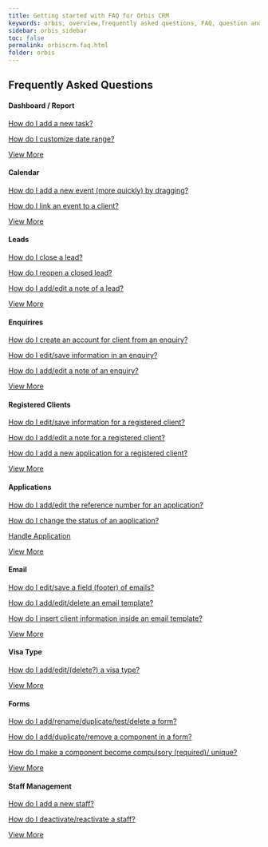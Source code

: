 ```yaml
---
title: Getting started with FAQ for Orbis CRM
keywords: orbis, overview,frequently asked questions, FAQ, question and answer, collapsible sections, expand, collapse
sidebar: orbis_sidebar
toc: false
permalink: orbiscrm.faq.html
folder: orbis
---
```

<div class="row">
    <div class="col-lg-12">
        <h2 class="page-header">Frequently Asked Questions</h2>
    </div>
    <div class="row">
        <div class="col-md-6 col-sm-6">
            <div class="panel panel-default text-center">
                <div class="panel-heading">
                    <h4>
                        Dashboard / Report
                    </h4>   
                </div>
                <div class="panel-body">
                    <p>
                        <a href="orbis_dashboard_report.html#how-do-i-add-a-new-task">
                            How do I add a new task?
                        </a>
                    </p>
                    <p>
                        <a href="orbis_dashboard_report.html#how-do-i-customize-date-range">
                            How do I customize date range?
                        </a>
                    </p>
                    <p>
                    </p>
                    <a href="orbis_dashboard_report.html" class="btn btn-primary">View More</a>
                </div>
            </div>
        </div>
        <div class="col-md-6 col-sm-6">
        <div class="panel panel-default text-center">
            <div class="panel-heading">
                <h4>Calendar</h4>
            </div>
            <div class="panel-body">
                <p>
                    <a href="orbis_dashboard_report.html#how-do-i-add-a-new-task">
                        How do I add a new event (more quickly) by dragging?
                    </a>
                </p>
                <p>
                    <a href="orbis_dashboard_report.html#how-do-i-customize-date-range">
                        How do I link an event to a client?
                    </a>
                </p>
                <p>
                </p>
                <a href="orbis_dashboard_report.html" class="btn btn-primary">View More</a>
            </div>
        </div>
    </div>        
    </div>
    <div class="row">
        <div class="col-md-6 col-sm-6">
            <div class="panel panel-default text-center">
                <div class="panel-heading">
                    <h4>Leads</h4>
                </div>
                <div class="panel-body">
                    <p>
                        <a href="orbis_dashboard_report.html#how-do-i-add-a-new-task">
                            How do I close a lead?
                        </a>
                    </p>
                    <p>
                        <a href="orbis_dashboard_report.html#how-do-i-customize-date-range">
                            How do I reopen a closed lead?
                        </a>
                    </p>
                    <p>
                        <a href="orbis_dashboard_report.html#how-do-i-customize-date-range">
                            How do I add/edit a note of a lead?
                        </a>
                    </p>
                    <a href="orbis_dashboard_report.html" class="btn btn-primary">View More</a>
                </div>
            </div>
        </div>
        <div class="col-md-6 col-sm-6">
        <div class="panel panel-default text-center">
            <div class="panel-heading">
                <h4>Enquirires</h4>
            </div>
            <div class="panel-body">
                <p>
                    <a href="orbis_dashboard_report.html#how-do-i-add-a-new-task">
                        How do I create an account for client from an enquiry?
                    </a>
                </p>
                <p>
                    <a href="orbis_dashboard_report.html#how-do-i-customize-date-range">
                        How do I edit/save information in an enquiry?
                    </a>
                </p>
                <p>
                    <a href="orbis_dashboard_report.html#how-do-i-customize-date-range">
                        How do I add/edit a note of an enquiry?
                    </a>
                </p>
                <a href="orbis_dashboard_report.html" class="btn btn-primary">View More</a>
            </div>
        </div>
    </div>
    </div>
    <div class="row">
        <div class="col-md-6 col-sm-6">
            <div class="panel panel-default text-center">
                <div class="panel-heading">
                    <h4>Registered Clients</h4>
                </div>
                <div class="panel-body">
                    <p>
                        <a href="orbis_dashboard_report.html#how-do-i-add-a-new-task">
                            How do I edit/save information for a registered client?
                        </a>
                    </p>
                    <p>
                        <a href="orbis_dashboard_report.html#how-do-i-customize-date-range">
                            How do I add/edit a note for a registered client?
                        </a>
                    </p>
                    <p>
                        <a href="orbis_dashboard_report.html#how-do-i-customize-date-range">
                            How do I add a new application for a registered client?
                        </a>
                    </p>
                    <a href="orbis_dashboard_report.html" class="btn btn-primary">View More</a>
                </div>
            </div>
        </div>
        <div class="col-md-6 col-sm-6">
        <div class="panel panel-default text-center">
            <div class="panel-heading">
                <h4>Applications</h4>
            </div>
            <div class="panel-body">
                <p>
                    <a href="orbis_dashboard_report.html#how-do-i-add-a-new-task">
                        How do I add/edit the reference number for an application?
                    </a>
                </p>
                <p>
                    <a href="orbis_dashboard_report.html#how-do-i-customize-date-range">
                        How do I change the status of an application?
                    </a>
                </p>
                <p>
                    <a href="orbis_dashboard_report.html#how-do-i-customize-date-range">
                        Handle Application
                    </a>
                </p>
                <a href="orbis_dashboard_report.html" class="btn btn-primary">View More</a>
            </div>
        </div>
    </div>
    </div>
    <div class="row">
        <div class="col-md-6 col-sm-6">
            <div class="panel panel-default text-center">
                <div class="panel-heading">
                    <h4>Email</h4>
                </div>
                <div class="panel-body">
                    <p>
                        <a href="orbis_dashboard_report.html#how-do-i-add-a-new-task">
                            How do I edit/save a field (footer) of emails?
                        </a>
                    </p>
                    <p>
                        <a href="orbis_dashboard_report.html#how-do-i-customize-date-range">
                            How do I add/edit/delete an email template?
                        </a>
                    </p>
                    <p>
                        <a href="orbis_dashboard_report.html#how-do-i-customize-date-range">
                            How do I insert client information inside an email template?
                        </a>
                    </p>
                    <a href="orbis_dashboard_report.html" class="btn btn-primary">View More</a>
                </div>
            </div>
        </div>
        <div class="col-md-6 col-sm-6">
        <div class="panel panel-default text-center">
            <div class="panel-heading">
                <h4>Visa Type</h4>
            </div>
            <div class="panel-body">
                <p>
                    <a href="orbis_dashboard_report.html#how-do-i-add-a-new-task">
                        How do I add/edit/(delete?) a visa type?
                    </a>
                </p>
                <p>                        
                </p>
                <p>
                </p>
                <a href="orbis_dashboard_report.html" class="btn btn-primary">View More</a>
            </div>
        </div>
    </div>
    </div>        
    <div class="row">
        <div class="col-md-6 col-sm-6">
            <div class="panel panel-default text-center">
                <div class="panel-heading">
                    <h4>Forms</h4>
                </div>
                <div class="panel-body">
                    <p>
                        <a href="orbis_dashboard_report.html#how-do-i-add-a-new-task">
                            How do I add/rename/duplicate/test/delete a form?
                        </a>
                    </p>
                    <p>
                        <a href="orbis_dashboard_report.html#how-do-i-customize-date-range">
                            How do I add/duplicate/remove a component in a form?
                        </a>
                    </p>
                    <p>
                        <a href="orbis_dashboard_report.html#how-do-i-customize-date-range">
                            How do I make a component become compulsory (required)/ unique?
                        </a>
                    </p>
                    <a href="orbis_dashboard_report.html" class="btn btn-primary">View More</a>
                </div>
            </div>
        </div>
        <div class="col-md-6 col-sm-6">
        <div class="panel panel-default text-center">
            <div class="panel-heading">
                <h4>Staff Management</h4>
            </div>
            <div class="panel-body">
                <p>
                    <a href="orbis_dashboard_report.html#how-do-i-add-a-new-task">
                        How do I add a new staff?
                    </a>
                </p>
                <p>
                    <a href="orbis_dashboard_report.html#how-do-i-customize-date-range">
                        How do I deactivate/reactivate a staff?
                    </a>
                </p>
                <p>
                </p>
                <a href="orbis_dashboard_report.html" class="btn btn-primary">View More</a>
            </div>
        </div>
    </div>
    </div>
</div>

